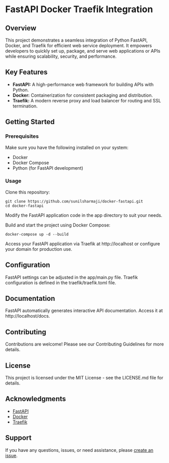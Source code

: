 # FastAPI Docker Traefik Integration


## Overview
This project demonstrates a seamless integration of Python FastAPI, Docker, and Traefik for efficient web service deployment. It empowers developers to quickly set up, package, and serve web applications or APIs while ensuring scalability, security, and performance.

## Key Features
- **FastAPI:** A high-performance web framework for building APIs with Python.
- **Docker:** Containerization for consistent packaging and distribution.
- **Traefik:** A modern reverse proxy and load balancer for routing and SSL termination.

## Getting Started
### Prerequisites
Make sure you have the following installed on your system:

- Docker
- Docker Compose
- Python (for FastAPI development)

### Usage
Clone this repository:



    git clone https://github.com/sunilsharmaji/docker-fastapi.git
    cd docker-fastapi
    
Modify the FastAPI application code in the app directory to suit your needs.

Build and start the project using Docker Compose:

    docker-compose up -d --build
Access your FastAPI application via Traefik at http://localhost or configure your domain for production use.

## Configuration
FastAPI settings can be adjusted in the app/main.py file.
Traefik configuration is defined in the traefik/traefik.toml file.
## Documentation
FastAPI automatically generates interactive API documentation. Access it at http://localhost/docs.
## Contributing
Contributions are welcome! Please see our Contributing Guidelines for more details.

## License
This project is licensed under the MIT License - see the LICENSE.md file for details.

## Acknowledgments
- [FastAPI](https://fastapi.tiangolo.com/ "FastAPI")
- [Docker](https://www.docker.com/ "Docker")
- [Traefik](https://traefik.io/ "Traefik")

## Support
If you have any questions, issues, or need assistance, please [create an issue](https://github.com/sunilsharmaji/docker-fastapi/issues "create an issue").
